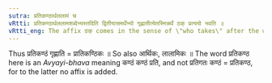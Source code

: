 ```yaml
---
sutra: प्रतिकण्ठार्थललामं च
vRtti: प्रतिकण्ठार्थललामशब्देभ्यस्तदिति द्वितीयासमर्थेभ्यो गृह्णातीत्येतस्मिन्नर्थे ठक् प्रत्ययो भवति ॥
vRtti_eng: The affix ठक् comes in the sense of \"who takes\" after the words \"_pratikantha_\", \"_artha_\", and \"_lalama_\" being in the second-case in construction.
---
```

Thus प्रतिकण्ठं गृह्णाति = प्रातिकण्ठिकः ॥ So also आर्थिकः, लालामिकः ॥ The word प्रतिकण्ठ here is an _Avyayi_-_bhava_ meaning कण्ठं कण्ठं प्रति, and not प्रतिगतः कण्ठं = प्रतिकण्ठ, for to the latter no affix is added.
